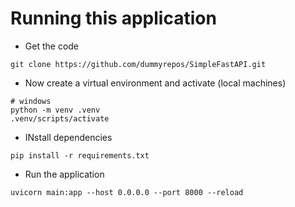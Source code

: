 # Running this application

* Get the code
```
git clone https://github.com/dummyrepos/SimpleFastAPI.git
```
* Now create a virtual environment and activate (local machines)
```
# windows
python -m venv .venv
.venv/scripts/activate
```
* INstall dependencies
```
pip install -r requirements.txt
```
* Run the application
```
uvicorn main:app --host 0.0.0.0 --port 8000 --reload
```
